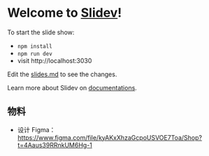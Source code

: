 # Welcome to [Slidev](https://github.com/slidevjs/slidev)!

To start the slide show:

- `npm install`
- `npm run dev`
- visit http://localhost:3030

Edit the [slides.md](./slides.md) to see the changes.

Learn more about Slidev on [documentations](https://sli.dev/).

## 物料

- 设计 Figma：https://www.figma.com/file/kyAKxXhzaGcpoUSVOE7Toa/Shop?t=4Aaus39RRnkUM6Hg-1
